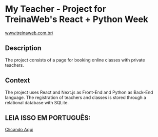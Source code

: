 # My Teacher - Project for TreinaWeb's React + Python Week
www.treinaweb.com.br/

## Description
The project consists of a page for booking online classes with private teachers.

## Context
The project uses React and Next.js as Front-End and Python as Back-End language. The registration of teachers and classes is stored through a relational database with SQLite.

## LEIA ISSO EM PORTUGUÊS:
[Clicando Aqui](https://github.com/harryazawa/my-teacher/blob/main/README.md)